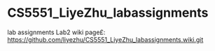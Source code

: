 # CS5551_LiyeZhu_labassignments
lab assignments
Lab2 wiki page£: https://github.com/liyezhu/CS5551_LiyeZhu_labassignments.wiki.git

